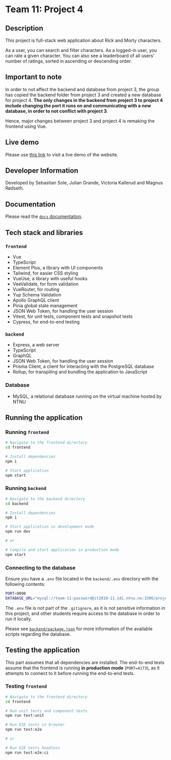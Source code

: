 # Team 11: Project 4

## Description

This project is full-stack web application about Rick and Morty characters.

As a user, you can search and filter characters. As a logged-in user,
you can rate a given character. You can also see a leaderboard of all
users' number of ratings, sorted in ascending or descending order.

## Important to note

In order to not affect the backend and database from project 3, the group has copied the backend folder from project 3 and created a new database for project 4. **The only changes in the backend from project 3 to project 4 include changing the port it runs on and communicating with a new database, in order to not conflict with project 3**.

Hence, major changes between project 3 and project 4 is remaking the frontend using Vue.

## Live demo

Please use [this link](http://it2810-11.idi.ntnu.no/project4) to visit a live demo of the website.

## Developer Information

Developed by Sebastian Sole, Julian Grande, Victoria Kallerud and Magnus Rødseth.

## Documentation

Please read the [`docs` documentation](/docs/README.md).

## Tech stack and libraries

### `frontend`

- Vue
- TypeScript
- Element Plus, a library with UI components
- Tailwind, for easier CSS styling
- VueUse, a library with useful hooks
- VeeValidate, for form validation
- VueRouter, for routing
- Yup Schema Validation
- Apollo GraphQL client
- Pinia global state management
- JSON Web Token, for handling the user session
- Vitest, for unit tests, component tests and snapshot tests
- Cypress, for end-to-end testing

### `backend`

- Express, a web server
- TypeScript
- GraphQL
- JSON Web Token, for handling the user session
- Prisma Client, a client for interacting with the PostgreSQL database
- Rollup, for transpiling and bundling the application to JavaScript

### Database

- MySQL, a relational database running on the virtual machine hosted by NTNU

## Running the application

### Running `frontend`

```sh
# Navigate to the frontend directory
cd frontend

# Install dependencies
npm i

# Start application
npm start
```

### Running `backend`

```sh
# Navigate to the backend directory
cd backend

# Install dependencies
npm i

# Start application in development mode
npm run dev

# or

# Compile and start application in production mode
npm start
```

### Connecting to the database

Ensure you have a `.env` file located in the `backend/.env` directory with the following contents:

```sh
PORT=9090
DATABASE_URL="mysql://team-11:password@it2810-11.idi.ntnu.no:3306/project4"
```

The `.env` file is not part of the `.gitignore`, as it is not sensitive information in this project, and other students require access to the database in order to run it locally.

Please see [`backend/package.json`](/backend/package.json) for more information of the available scripts regarding the database.

## Testing the application

This part assumes that all dependencies are installed. The end-to-end tests assume that the frontend is running **in production mode** (`PORT=4173`), as it attempts to connect to it before running the end-to-end tests.

### Testing `frontend`

```sh
# Navigate to the frontend directory
cd frontend

# Run unit tests and component tests
npm run test:unit

# Run E2E tests in browser
npm run test:e2e

# or

# Run E2E tests headless
npm run test:e2e:ci
```
